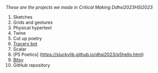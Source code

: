 *These are the projects we made in Critical Making Ddhsi2023HSI2023*
1. Sketches
2. Grids and gestures
3. Physical hypertext
4. Twine
5. Cut up poetry
6. [Tracery bot](https://botsin.space/@slucky)
7. Scalar
8. [P5 Poetics] (https://sluckylib.github.io/dhsi2023/p5hello.html)
9. [Bitsy](https://sluckylib.github.io/dhsi2023/whatIsYourCraftGame.html)
10. GitHub repository 
